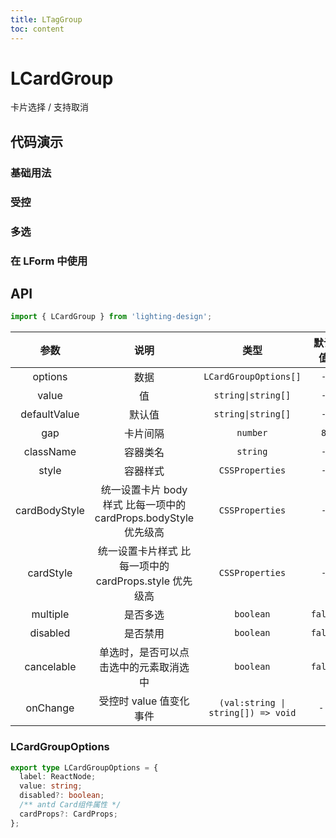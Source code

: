 ```yaml
---
title: LTagGroup
toc: content
---
```


# LCardGroup

卡片选择 / 支持取消

## 代码演示

### 基础用法

<code src='./demos/Demo1.tsx'></code>

### 受控

<code src='./demos/Demo3.tsx'></code>

### 多选

<code src='./demos/Demo2.tsx'></code>

### 在 LForm 中使用

<code src='./demos/Demo4.tsx'></code>

## API

```ts
import { LCardGroup } from 'lighting-design';
```

|     参数      |                               说明                               |                类型                | 默认值  |
| :-----------: | :--------------------------------------------------------------: | :--------------------------------: | :-----: |
|    options    |                               数据                               |       `LCardGroupOptions[]`        |   `-`   |
|     value     |                                值                                |         `string\|string[]`         |   `-`   |
| defaultValue  |                              默认值                              |         `string\|string[]`         |   `-`   |
|      gap      |                             卡片间隔                             |              `number`              |   `8`   |
|   className   |                             容器类名                             |              `string`              |   `-`   |
|     style     |                             容器样式                             |          `CSSProperties`           |   `-`   |
| cardBodyStyle | 统一设置卡片 body 样式 比每一项中的 cardProps.bodyStyle 优先级高 |          `CSSProperties`           |   `-`   |
|   cardStyle   |      统一设置卡片样式 比每一项中的 cardProps.style 优先级高      |          `CSSProperties`           |   `-`   |
|   multiple    |                             是否多选                             |             `boolean`              | `false` |
|   disabled    |                             是否禁用                             |             `boolean`              | `false` |
|  cancelable   |              单选时，是否可以点击选中的元素取消选中              |             `boolean`              | `false` |
|   onChange    |                     受控时 value 值变化事件                      | `(val:string \| string[]) => void` |  `- `   |

### LCardGroupOptions

```ts
export type LCardGroupOptions = {
  label: ReactNode;
  value: string;
  disabled?: boolean;
  /** antd Card组件属性 */
  cardProps?: CardProps;
};
```
